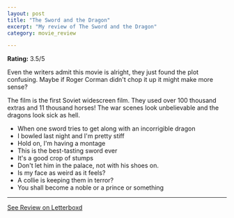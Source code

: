 ```yaml
---
layout: post
title: "The Sword and the Dragon"
excerpt: "My review of The Sword and the Dragon"
category: movie_review

---
```


**Rating:** 3.5/5

Even the writers admit this movie is alright, they just found the plot confusing. Maybe if Roger Corman didn't chop it up it might make more sense?

The film is the first Soviet widescreen film. They used over 100 thousand extras and 11 thousand horses! The war scenes look unbelievable and the dragons look sick as hell.

* When one sword tries to get along with an incorrigible dragon
* I bowled last night and I'm pretty stiff
* Hold on, I'm having a montage
* This is the best-tasting sword ever
* It's a good crop of stumps
* Don't let him in the palace, not with his shoes on.
* Is my face as weird as it feels?
* A collie is keeping them in terror?
* You shall become a noble or a prince or something

<hr>

[See Review on Letterboxd](https://boxd.it/5ujg4L)
